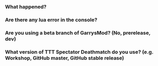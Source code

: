 ### What happened?


### Are there any lua error in the console?


### Are you using a beta branch of GarrysMod? (No, prerelease, dev)


### What version of TTT Spectator Deathmatch do you use? (e.g. Workshop, GitHub master, GitHub stable release)

